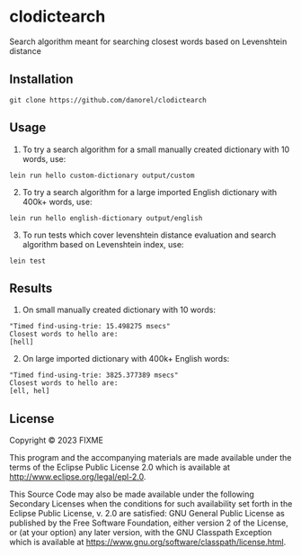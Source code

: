 # clodictearch 

Search algorithm meant for searching closest words based on Levenshtein distance

## Installation

```
git clone https://github.com/danorel/clodictearch
```

## Usage

1. To try a search algorithm for a small manually created dictionary with 10 words, use:

```
lein run hello custom-dictionary output/custom
```

2. To try a search algorithm for a large imported English dictionary with 400k+ words, use:

```
lein run hello english-dictionary output/english
```

3. To run tests which cover levenshtein distance evaluation and search algorithm based on Levenshtein index, use:

```
lein test
```

## Results

1. On small manually created dictionary with 10 words:

```shell
"Timed find-using-trie: 15.498275 msecs"
Closest words to hello are:
[hell]
```

2. On large imported dictionary with 400k+ English words:

```shell
"Timed find-using-trie: 3825.377389 msecs"
Closest words to hello are:
[ell, hel]
```

## License

Copyright © 2023 FIXME

This program and the accompanying materials are made available under the
terms of the Eclipse Public License 2.0 which is available at
http://www.eclipse.org/legal/epl-2.0.

This Source Code may also be made available under the following Secondary
Licenses when the conditions for such availability set forth in the Eclipse
Public License, v. 2.0 are satisfied: GNU General Public License as published by
the Free Software Foundation, either version 2 of the License, or (at your
option) any later version, with the GNU Classpath Exception which is available
at https://www.gnu.org/software/classpath/license.html.

